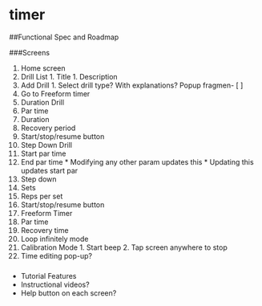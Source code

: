 timer
=====

##Functional Spec and Roadmap

###Screens

1. Home screen
  1. Drill List
    1. Title
    1. Description
  1. Add Drill
    1. Select drill type? With explanations? Popup fragmen- [ ] 
  1. Go to Freeform timer
2. Duration Drill
  1. Par time
  2. Duration
  3. Recovery period
  4. Start/stop/resume button
3. Step Down Drill
  1. Start par time
  2. End par time
    * Modifying any other param updates this
    * Updating this updates start par
  3. Step down
  4. Sets
  5. Reps per set
  6. Start/stop/resume button
4. Freeform Timer
  1. Par time
  2. Recovery time
  3. Loop infinitely mode
  1. Calibration Mode
    1. Start beep
    2. Tap screen anywhere to stop
5. Time editing pop-up?

###
* Tutorial Features
* Instructional videos?
* Help button on each screen?

